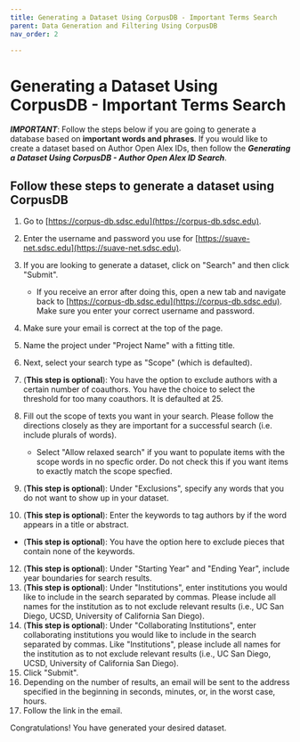 ```yaml
---
title: Generating a Dataset Using CorpusDB - Important Terms Search
parent: Data Generation and Filtering Using CorpusDB
nav_order: 2

---
```

# Generating a Dataset Using CorpusDB - Important Terms Search

***IMPORTANT***: Follow the steps below if you are going to generate a database based on **important words and phrases**. If you would like to create a dataset based on Author Open Alex IDs, then follow the ***Generating a Dataset Using CorpusDB - Author Open Alex ID Search***.

## Follow these steps to generate a dataset using CorpusDB

1. Go to [https://corpus-db.sdsc.edu](https://corpus-db.sdsc.edu).
2. Enter the username and password you use for [https://suave-net.sdsc.edu](https://suave-net.sdsc.edu).
3. If you are looking to generate a dataset, click on "Search" and then click "Submit".
    - If you receive an error after doing this, open a new tab and navigate back to [https://corpus-db.sdsc.edu](https://corpus-db.sdsc.edu). Make sure you enter your correct username and password.
4. Make sure your email is correct at the top of the page.
5. Name the project under "Project Name" with a fitting title.
6. Next, select your search type as "Scope" (which is defaulted).
7. (**This step is optional**): You have the option to exclude authors with a certain number of coauthors. You have the choice to select the threshold for too many coauthors. It is defaulted at 25.
8. Fill out the scope of texts you want in your search. Please follow the directions closely as they are important for a successful search (i.e. include plurals of words).

   - Select "Allow relaxed search" if you want to populate items with the scope words in no specfic order. Do not check this if you want items to exactly match the scope specfied.
9. (**This step is optional**): Under "Exclusions", specify any words that you do not want to show up in your dataset.
10. (**This step is optional**): Enter the keywords to tag authors by if the word appears in a title or abstract.

   - (**This step is optional**): You have the option here to exclude pieces that contain none of the keywords.
12. (**This step is optional**): Under "Starting Year" and "Ending Year", include year boundaries for search results.
13. (**This step is optional**): Under "Institutions", enter institutions you would like to include in the search separated by commas. Please include all names for the institution as to not exclude relevant results (i.e., UC San Diego, UCSD, University of California San Diego).
14. (**This step is optional**): Under "Collaborating Institutions", enter collaborating institutions you would like to include in the search separated by commas. Like "Institutions", please include all names for the institution as to not exclude relevant results (i.e., UC San Diego, UCSD, University of California San Diego).
15. Click "Submit".
16. Depending on the number of results, an email will be sent to the address specified in the beginning in seconds, minutes, or, in the worst case, hours.
17. Follow the link in the email.


Congratulations! You have generated your desired dataset.
